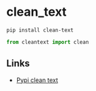 # clean_text

```shell
pip install clean-text
```

```python
from cleantext import clean
```

## Links

- [Pypi clean text](https://pypi.org/project/clean-text/)